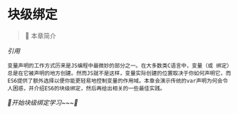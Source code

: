 # 块级绑定

> 🍿 本章简介

*引用*


```深入理解ES6
变量声明的工作方式历来是JS编程中最微妙的部分之一。在大多数类C语言中，变量（或 绑定）总是在它被声明的地方创建。然而JS就不是这样，变量实际创建的位置取决于你如何声明它，而ES6提供了额外选择以便你能更轻易地控制变量的作用域。本章会演示传统的var声明为何会令人困惑，并介绍ES6的块级绑定，然后再给出相关的一些最佳实践。 
```

*🎈开始块级绑定学习~~~🎈*

